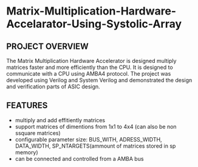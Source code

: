 # Matrix-Multiplication-Hardware-Accelarator-Using-Systolic-Array
## PROJECT OVERVIEW

The Matrix Multiplication Hardware Accelerator is designed multiply matrices faster and more efficiently than the CPU. It is designed to communicate with a CPU using AMBA4 protocol. The project was developed using Verilog and System Verilog and demonstrated the design and verification parts of ASIC design.

## FEATURES
- multiply and add effitiently matrices
- support matrices of dimentions from 1x1 to 4x4 (can also be non ssquare matrices)
- configurable parameter size: BUS_WITH, ADRESS_WIDTH, DATA_WIDTH, SP_NTARGETS(ammount of matrices stored in sp memory)
- can be connected and controlled from a AMBA bus

